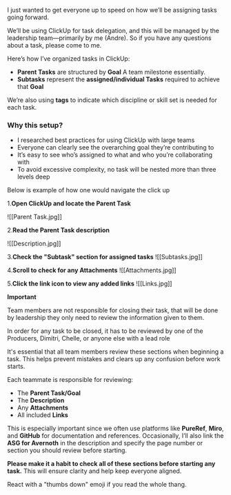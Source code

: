 
I just wanted to get everyone up to speed on how we’ll be assigning tasks going forward.

We’ll be using ClickUp for task delegation, and this will be managed by the leadership team—primarily by me (Andre). So if you have any questions about a task, please come to me.

Here’s how I’ve organized tasks in ClickUp:

- **Parent Tasks** are structured by **Goal** A team milestone essentially.
- **Subtasks** represent the **assigned/individual Tasks** required to achieve that **Goal**


We’re also using **tags** to indicate which discipline or skill set is needed for each task.

### Why this setup?

- I researched best practices for using ClickUp with large teams
- Everyone can clearly see the overarching goal they’re contributing to
- It’s easy to see who’s assigned to what and who you’re collaborating with
- To avoid excessive complexity, no task will be nested more than three levels deep

Below is example of how one would navigate the click up

1.**Open ClickUp and locate the Parent Task**

![[Parent Task.jpg]]

2.**Read the Parent Task description**

![[Description.jpg]]

3.**Check the "Subtask" section for assigned tasks**
![[Subtasks.jpg]]

4.**Scroll to check for any Attachments**
![[Attachments.jpg]]

5.**Click the link icon to view any added links**
![[Links.jpg]]

**Important**

Team members are not responsible for closing their task, that will be done by leadership they only need to review the information given to them. 

In order for any task to be closed, it has to be reviewed by one of the Producers, Dimitri, Chelle, or anyone else with a lead role


It's essential that all team members review these sections when beginning a task. This helps prevent mistakes and clears up any confusion before work starts.

Each teammate is responsible for reviewing:

- The **Parent Task/Goal**
- The **Description**
- Any **Attachments**
- All included **Links**

This is especially important since we often use platforms like **PureRef**, **Miro**, and **GitHub** for documentation and references. Occasionally, I’ll also link the **ASG for Avernoth** in the description and specify the page number or section you should review before starting.

**Please make it a habit to check all of these sections before starting any task.** This will ensure clarity and help keep everyone aligned.

React with a "thumbs down" emoji if you read the whole thang. 